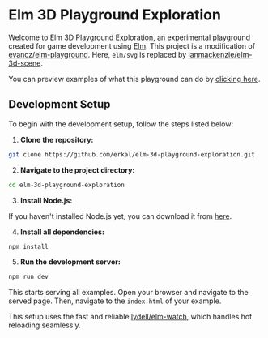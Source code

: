 # Elm 3D Playground Exploration

Welcome to Elm 3D Playground Exploration, an experimental playground created for game development using [Elm](https://elm-lang.org/). This project is a modification of [evancz/elm-playground](https://package.elm-lang.org/packages/evancz/elm-playground/latest/). Here, `elm/svg` is replaced by [ianmackenzie/elm-3d-scene](https://package.elm-lang.org/packages/ianmackenzie/elm-3d-scene/latest/).

You can preview examples of what this playground can do by [clicking here](https://erkal.github.io/elm-3d-playground-exploration/WebPage/index.html).

## Development Setup

To begin with the development setup, follow the steps listed below:

1. **Clone the repository:**

```bash
git clone https://github.com/erkal/elm-3d-playground-exploration.git
```

2. **Navigate to the project directory:**

```bash
cd elm-3d-playground-exploration
```

3. **Install Node.js:**

If you haven't installed Node.js yet, you can download it from [here](https://nodejs.org/en/download/).

4. **Install all dependencies:**

```bash
npm install
```

5. **Run the development server:**

```bash
npm run dev
```
This starts serving all examples. Open your browser and navigate to the served page. Then, navigate to the `index.html` of your example.

This setup uses the fast and reliable [lydell/elm-watch](https://github.com/lydell/elm-watch), which handles hot reloading seamlessly.
